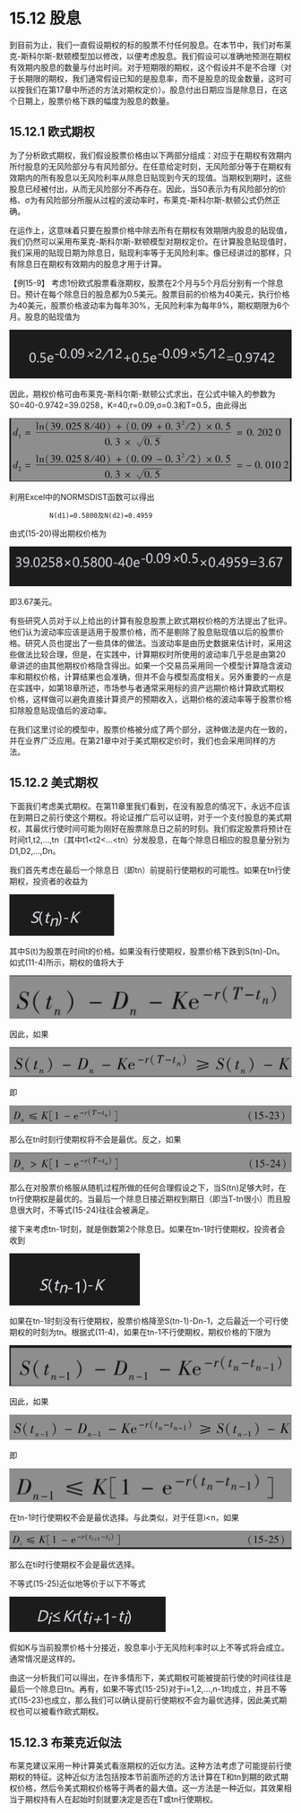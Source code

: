 # 15.12 股息

到目前为止，我们一直假设期权的标的股票不付任何股息。在本节中，我们对布莱克-斯科尔斯-默顿模型加以修改，以便考虑股息。我们假设可以准确地预测在期权有效期内股息的数量与付出时间。对于短期限的期权，这个假设并不是不合理（对于长期限的期权，我们通常假设已知的是股息率，而不是股息的现金数量，这时可以按我们在第17章中所述的方法对期权定价）。股息付出日期应当是除息日，在这个日期上，股票价格下跌的幅度为股息的数量。

## 15.12.1 欧式期权

为了分析欧式期权，我们假设股票价格由以下两部分组成：对应于在期权有效期内所付股息的无风险部分与有风险部分。在任意给定时刻，无风险部分等于在期权有效期内的所有股息以无风险利率从除息日贴现到今天的现值。当期权到期时，这些股息已经被付出，从而无风险部分不再存在。因此，当S0表示为有风险部分的价格、σ为有风险部分所服从过程的波动率时，布莱克-斯科尔斯-默顿公式仍然正确。

在运作上，这意味着只要在股票价格中除去所有在期权有效期限内股息的贴现值，我们仍然可以采用布莱克-斯科尔斯-默顿模型对期权定价。在计算股息贴现值时，我们采用的贴现日期为除息日，贴现利率等于无风险利率。像已经讲过的那样，只有除息日在期权有效期内的股息才用于计算。


【例15-9】 考虑1份欧式股票看涨期权，股票在2个月与5个月后分别有一个除息日。预计在每个除息日的股息都为0.5美元。股票目前的价格为40美元，执行价格为40美元，股票价格波动率为每年30%，无风险利率为每年9%，期权期限为6个月。股息的贴现值为

![](images/2024-03-04-16-26-44.png)

因此，期权价格可由布莱克-斯科尔斯-默顿公式求出，在公式中输入的参数为S0=40-0.9742=39.0258，K=40,r=0.09,σ=0.3和T=0.5，由此得出

![](images/2024-03-04-16-27-02.png)

利用Excel中的NORMSDIST函数可以得出

              N(d1)=0.5800及N(d2)=0.4959

由式(15-20)得出期权价格为

![](images/2024-03-04-16-27-40.png)

即3.67美元。

有些研究人员对于以上给出的计算有股息股票上欧式期权价格的方法提出了批评。他们认为波动率应该是适用于股票价格，而不是剔除了股息贴现值以后的股票价格。研究人员也提出了一些具体的做法。当波动率是由历史数据来估计时，采用这些做法比较合理，但是，在实践中，计算期权时所使用的波动率几乎总是由第20章讲述的由其他期权价格隐含得出。如果一个交易员采用同一个模型计算隐含波动率和期权价格，计算结果也会准确，但并不会与模型高度相关。另外重要的一点是在实践中，如第18章所述，市场参与者通常采用标的资产远期价格计算欧式期权价格，这样做可以避免直接计算资产的预期收入，远期价格的波动率等于股票价格扣除股息贴现值后的波动率。

在我们这里讨论的模型中，股票价格被分成了两个部分，这种做法是内在一致的，并在业界广泛应用。在第21章中对于美式期权定价时，我们也会采用同样的方法。

## 15.12.2 美式期权

下面我们考虑美式期权。在第11章里我们看到，在没有股息的情况下，永远不应该在到期日之前行使这个期权。将论证推广后可以证明，对于一个支付股息的美式期权，其最优行使时间可能为刚好在股票除息日之前的时刻。我们假定股票将预计在时间t1,t2,…,tn（其中t1<t2<…<tn）分发股息，在每个除息日相应的股息量分别为D1,D2,…,Dn。

我们首先考虑在最后一个除息日（即tn）前提前行使期权的可能性。如果在tn行使期权，投资者的收益为

![](images/2024-03-04-16-28-43.png)

其中S(t)为股票在时间t的价格。如果没有行使期权，股票价格下跌到S(tn)-Dn。如式(11-4)所示，期权的值将大于

![](images/2024-03-04-16-29-00.png)

因此，如果

![](images/2024-03-04-16-29-22.png)

即

![](images/2024-03-04-16-29-41.png)

那么在tn时刻行使期权将不会是最优。反之，如果

![](images/2024-03-04-16-30-04.png)

那么在对股票价格服从随机过程所做的任何合理假设之下，当S(tn)足够大时，在tn行使期权是最优的。当最后一个除息日接近期权到期日（即当T-tn很小）而且股息很大时，不等式(15-24)往往会被满足。

接下来考虑tn-1时刻，就是倒数第2个除息日。如果在tn-1时行使期权，投资者会收到

![](images/2024-03-04-16-30-29.png)

如果在tn-1时刻没有行使期权，股票价格降至S(tn-1)-Dn-1，之后最近一个可行使期权的时刻为tn。根据式(11-4)，如果在tn-1不行使期权，期权价格的下限为

![](images/2024-03-04-16-30-47.png)

因此，如果

![](images/2024-03-04-16-31-04.png)

即

![](images/2024-03-04-16-31-21.png)

在tn-1时行使期权不会是最优选择。与此类似，对于任意i<n，如果

![](images/2024-03-04-16-31-41.png)

那么在ti时行使期权不会是最优选择。

不等式(15-25)近似地等价于以下不等式

![](images/2024-03-04-16-32-36.png)

假如K与当前股票价格十分接近，股息率小于无风险利率时以上不等式将会成立。通常情况是这样的。

由这一分析我们可以得出，在许多情形下，美式期权可能被提前行使的时间往往是最后一个除息日tn。再有，如果不等式(15-25)对于i=1,2,…,n-1均成立，并且不等式(15-23)也成立，那么我们可以确认提前行使期权不会为最优选择，因此美式期权也可以被看作欧式期权。

## 15.12.3 布莱克近似法

布莱克建议采用一种计算美式看涨期权的近似方法。这种方法考虑了可能提前行使期权的特征。这种近似方法包括按本节前面所述的方法计算在T和tn到期的欧式期权价格，然后令美式期权价格等于两者的最大值。这一方法是一种近似，其效果相当于期权持有人在起始时刻就要决定是否在T或tn行使期权。